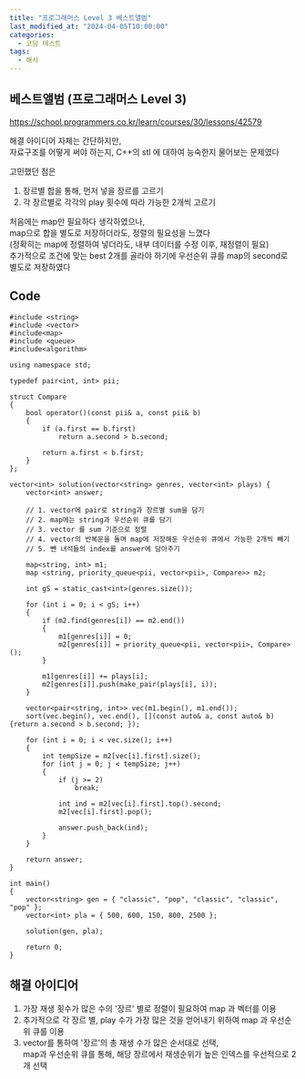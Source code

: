 ```yaml
---
title: "프로그래머스 Level 3 베스트앨범"
last_modified_at: "2024-04-05T10:00:00"
categories:
  - 코딩 테스트
tags:
  - 해시
---
```


## 베스트앨범 (프로그래머스 Level 3)
 <https://school.programmers.co.kr/learn/courses/30/lessons/42579><br>

 해결 아이디어 자체는 간단하지만,<br>
 자료구조를 어떻게 써야 하는지, C++의 stl 에 대하여 능숙한지 물어보는 문제였다<br>

 고민했던 점은<br>
 1. 장르별 합을 통해, 먼저 넣을 장르를 고르기<br>
 2. 각 장르별로 각각의 play 횟수에 따라 가능한 2개씩 고르기<br>

 처음에는 map만 필요하다 생각하였으나,<br>
 map으로 합을 별도로 저장하더라도, 정렬의 필요성을 느꼈다<br>
 (정확히는 map에 정렬하여 넣더라도, 내부 데이터를 수정 이후, 재정렬이 필요)<br>
 추가적으로 조건에 맞는 best 2개를 골라야 하기에 우선순위 큐를 map의 second로 별도로 저장하였다<br>


## Code
```
#include <string>
#include <vector>
#include<map>
#include <queue>
#include<algorithm>

using namespace std;

typedef pair<int, int> pii;

struct Compare
{
	bool operator()(const pii& a, const pii& b)
	{
		if (a.first == b.first)
			return a.second > b.second;

		return a.first < b.first;
	}
};

vector<int> solution(vector<string> genres, vector<int> plays) {
	vector<int> answer;

	// 1. vector에 pair로 string과 장르별 sum을 담기
	// 2. map에는 string과 우선순위 큐를 담기
	// 3. vector 를 sum 기준으로 정렬
	// 4. vector의 반복문을 돌며 map에 저장해둔 우선순위 큐에서 가능한 2개씩 빼기
	// 5. 뺀 녀석들의 index를 answer에 담아주기

	map<string, int> m1;
	map <string, priority_queue<pii, vector<pii>, Compare>> m2;

	int gS = static_cast<int>(genres.size());

	for (int i = 0; i < gS; i++)
	{
		if (m2.find(genres[i]) == m2.end())
		{
			m1[genres[i]] = 0;
			m2[genres[i]] = priority_queue<pii, vector<pii>, Compare>();
		}

		m1[genres[i]] += plays[i];
		m2[genres[i]].push(make_pair(plays[i], i));
	}

	vector<pair<string, int>> vec(m1.begin(), m1.end());
	sort(vec.begin(), vec.end(), [](const auto& a, const auto& b) {return a.second > b.second; });

	for (int i = 0; i < vec.size(); i++)
	{
		int tempSize = m2[vec[i].first].size();
		for (int j = 0; j < tempSize; j++)
		{
			if (j >= 2)
				break;

			int ind = m2[vec[i].first].top().second;
			m2[vec[i].first].pop();

			answer.push_back(ind);
		}
	}

	return answer;
}

int main()
{
	vector<string> gen = { "classic", "pop", "classic", "classic", "pop" };
	vector<int> pla = { 500, 600, 150, 800, 2500 };

	solution(gen, pla);

	return 0;
}
```

## 해결 아이디어
 1. 가장 재생 횟수가 많은 수의 '장르' 별로 정렬이 필요하여 map 과 벡터를 이용<br>
 2. 추가적으로 각 장르 별, play 수가 가장 많은 것을 얻어내기 위하여 map 과 우선순위 큐를 이용<br>
 3. vector를 통하여 '장르'의 총 재생 수가 많은 순서대로 선택,<br>
    map과 우선순위 큐를 통해, 해당 장르에서 재생순위가 높은 인덱스를 우선적으로 2개 선택<br>

